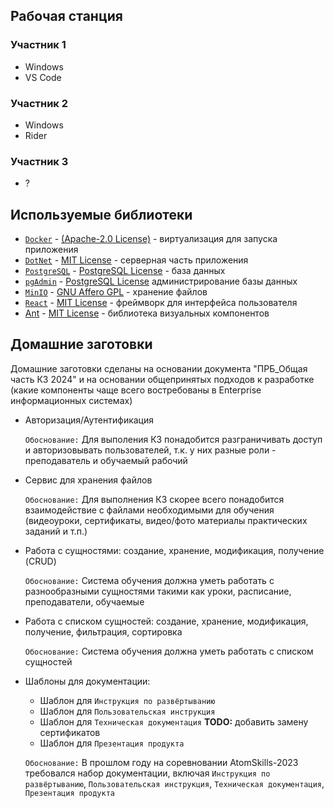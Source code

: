
## Рабочая станция

### Участник 1
 * Windows
 * VS Code

### Участник 2
 * Windows
 * Rider

### Участник 3
 * ?

## Используемые библиотеки

* [`Docker`](https://www.docker.com) - [(Apache-2.0 License)](https://en.wikipedia.org/wiki/Apache_License#Apache_License_2.0) - виртуализация для запуска приложения
* [`DotNet`](https://dotnet.microsoft.com/en-us/) - [MIT License](https://en.wikipedia.org/wiki/MIT_License) - серверная часть приложения
* [`PostgreSQL`](https://www.postgresql.org/) - [PostgreSQL License](https://opensource.org/license/postgresql) - база данных
* [`pgAdmin`](https://www.pgadmin.org/) - [PostgreSQL License](https://www.pgadmin.org/licence/#postgresql) администрирование базы данных
* [`MinIO`](https://min.io/) - [GNU Affero GPL](https://en.wikipedia.org/wiki/GNU_Affero_General_Public_License) - хранение файлов
* [`React`](https://react.dev/) - [MIT License](https://en.wikipedia.org/wiki/MIT_License) - фреймворк для интерфейса пользователя
* [Ant](https://ant.design/) - [MIT License](https://en.wikipedia.org/wiki/MIT_License) - библиотека визуальных компонентов

## Домашние заготовки

Домашние заготовки сделаны на основании документа "ПРБ_Общая часть КЗ 2024" и на основании общепринятых подходов к разработке (какие компоненты чаще всего востребованы в Enterprise информационных системах)

* Авторизация/Аутентификация

    `Обоснование:` Для выполения КЗ понадобится разграничивать доступ и авторизовывать пользователей, т.к. у них разные роли - преподаватель и обучаемый рабочий

* Сервис для хранения файлов

    `Обоснование:` Для выполнения КЗ скорее всего понадобится взаимодействие с файлами необходимыми для обучения (видеоуроки, сертификаты, видео/фото материалы практических заданий и т.п.)

* Работа с сущностями: создание, хранение, модификация, получение (CRUD)

    `Обоснование:` Система обучения должна уметь работать с разнообразными сущностями такими как уроки, расписание, преподаватели, обучаемые

* Работа с списком сущностей: создание, хранение, модификация, получение, фильтрация, сортировка

    `Обоснование:` Система обучения должна уметь работать с списком сущностей

* Шаблоны для документации:
  * Шаблон для `Инструкция по развёртыванию`
  * Шаблон для `Пользовательская инструкция`
  * Шаблон для `Техническая документация` **TODO:** добавить замену сертификатов
  * Шаблон для `Презентация продукта`

  `Обоснование:` В прошлом году на соревновании AtomSkills-2023 требовался набор документации, включая `Инструкция по развёртыванию`, `Пользовательская инструкция`, `Техническая документация`, `Презентация продукта`
